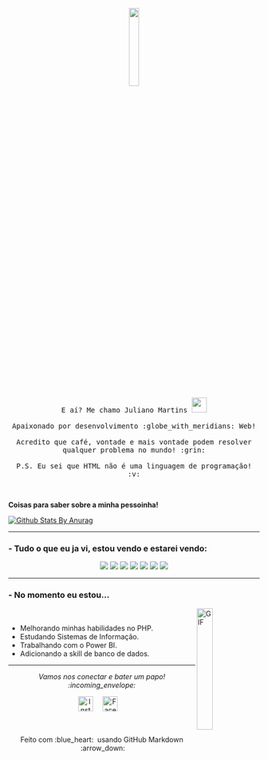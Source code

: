 <p align="center">
  <img src="https://media.giphy.com/media/MeJgB3yMMwIaHmKD4z/giphy.gif" width="20%">
  <br>
  <samp>
    E aí? Me chamo Juliano Martins <img src="https://raw.githubusercontent.com/Quadrified/Quadrified/master/assets/wave.gif" width="30px">
    <br><br>
    Apaixonado por desenvolvimento :globe_with_meridians: Web!
    <br><br>
    Acredito que café, vontade e mais vontade podem resolver qualquer problema no mundo! :grin:
    <br><br>
    P.S. Eu sei que HTML não é uma linguagem de programação! :v:
  </samp>
</p>

<br>

 <b> Coisas para saber sobre a minha pessoinha! </b> 
  
[![Github Stats By Anurag](https://github-readme-stats.vercel.app/api?username=julianoomartins&hide=prs&show_icons=true&title_color=fff&icon_color=79ff97&text_color=9f9f9f&bg_color=151515)](https://github.com/anuraghazra/github-readme-stats)

---

### - Tudo o que eu ja vi, estou vendo e estarei vendo:

<p align="center">
<img src = "https://img.shields.io/badge/-HTML5-E34F26?style=flat&logo=html5&logoColor=white"> <img src = "https://img.shields.io/badge/-CSS3-1572B6?style=flat&logo=css3&logoColor=white">
<img src="https://img.shields.io/badge/-Bootstrap-563D7C?style=flat&logo=bootstrap&logoColor=white">
<img src="https://img.shields.io/badge/-JavaScript-eed718?style=flat&logo=javascript&logoColor=ffffff">
<img src="https://img.shields.io/badge/-MySQL-F29111?style=flat&logo=mysql&logoColor=FFFFFF">
<img src="http://img.shields.io/badge/-Github-000000?style=flat&logo=github&logoColor=FFFFFF">
<img src="http://img.shields.io/badge/-VS%20Code-007ACC?style=flat&logo=visual%20studio%20code&logoColor=white">
 
 
---

</p>

### - No momento eu estou... 
<img align="right" width="25%" alt="GIF" src="https://i.pinimg.com/originals/e4/26/70/e426702edf874b181aced1e2fa5c6cde.gif" /> &nbsp; 
- Melhorando minhas habilidades no PHP. 
- Estudando Sistemas de Informação.
- Trabalhando com o Power BI.
- Adicionando a skill de banco de dados.




---

</details>

<p align="center"> 
  <i> Vamos nos conectar e bater um papo! :incoming_envelope: </i>
</p>

<p align="center">
  <a href="https://www.linkedin.com/in/julianoomartins/"><img src="https://github.com/Quadrified/Quadrified/raw/master/assets/social_media_svgs/linkedin-round.svg" width="30px" alt="Instagram"></a> &nbsp; &nbsp;
  <a href="https://www.instagram.com/julianoomartins/"><img src="https://github.com/Quadrified/Quadrified/raw/master/assets/social_media_svgs/instagram-round.svg" width="30px" alt="Facebook"></a> &nbsp; &nbsp; 
</p>

<br>

<p align="center">
  Feito com  :blue_heart: &nbsp;usando GitHub Markdown &nbsp;:arrow_down:
</p>
